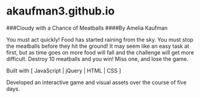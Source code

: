 # akaufman3.github.io

###Cloudy with a Chance of Meatballs
####By Amelia Kaufman

You must act quickly! Food has started raining from the sky. You must stop the meatballs before they hit the ground! It may seem like an easy task at first, but as time goes on more food will fall and the challenge will get more difficult. Destroy 10 meatballs and you win! Miss one, and lose the game.

Built with [ JavaScript | jQuery | HTML | CSS ]

Developed an interactive game and visual assets over the course of five days.
